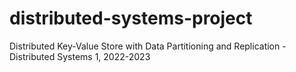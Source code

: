# distributed-systems-project
Distributed Key-Value Store with Data Partitioning and Replication - Distributed Systems 1, 2022-2023

